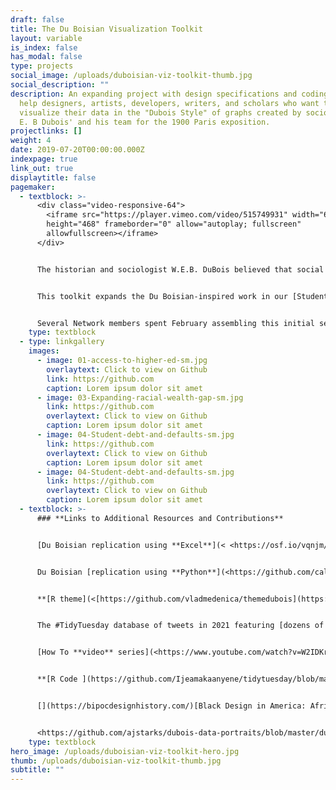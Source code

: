 ```yaml
---
draft: false
title: The Du Boisian Visualization Toolkit
layout: variable
is_index: false
has_modal: false
type: projects
social_image: /uploads/duboisian-viz-toolkit-thumb.jpg
social_description: ""
description: An expanding project with design specifications and coding tools to
  help designers, artists, developers, writers, and scholars who want to
  visualize their data in the "Dubois Style" of graphs created by sociologist W.
  E. B Dubois' and his team for the 1900 Paris exposition.
projectlinks: []
weight: 4
date: 2019-07-20T00:00:00.000Z
indexpage: true
link_out: true
displaytitle: false
pagemaker:
  - textblock: >-
      <div class="video-responsive-64">
        <iframe src="https://player.vimeo.com/video/515749931" width="640"
        height="468" frameborder="0" allow="autoplay; fullscreen"
        allowfullscreen></iframe>
      </div>


      The historian and sociologist W.E.B. DuBois believed that social science data should be evocative. In the 2018 essay collection *W.E.B. Du Bois’s Data Portraits: Visualizing Black America*, architecture scholar Mabel O. Wilson describes how Du Bois used infographics and various artistic media to counter assertions by Georg Wilhelm Friedrich Hegel that Africans were “incapable of any development of culture” and that the black experience was characterized by “sensuous arbitrariness.” In the same volume, designer Silas Munro explains just how important the arts were for Du Bois’s scientific argument: “The Du Bois infographics were published twenty years before the founding of Bauhaus,” and their modular style predated “the rise of dominant European avant-garde movements… considered to have their origins in Russian constructivism, De Stijl, and Italian futurism.” Du Bois’s charts are both scientific and evocative. And they are provocative. They draw in viewers to study them, to make new insights, to raise new questions, and to take positive action.


      This toolkit expands the Du Boisian-inspired work in our [Student Debt Initiative](https://www.dignityanddebt.org/projects/student-debt-initiative/). As part of that project, the Dignity and Network and the **[VizE Lab](https://vizelab.princeton.edu/)** at Princeton adopted the style of Du Bois in a series of charts "[The Problem of the Colored Lines](https://www.dignityanddebt.org/projects/student-debt-racial-disparities/)" and an [interactive student loan re-calculator](https://www.dignityanddebt.org/projects/student-debt-calculator/) that depict contemporary research on how racial color lines organize data on student loan debt. 


      Several Network members spent February assembling this initial set of tools to honor Black History Month 2021. These tools offers design specifications and coding tools to help designers, artists, developers, writers, and scholars who want to visualize their data in the "Dubois Style" of graphs created by sociologist W. E. B Dubois' and his team for the 1900 Paris exposition.
    type: textblock
  - type: linkgallery
    images:
      - image: 01-access-to-higher-ed-sm.jpg
        overlaytext: Click to view on Github
        link: https://github.com
        caption: Lorem ipsum dolor sit amet
      - image: 03-Expanding-racial-wealth-gap-sm.jpg
        link: https://github.com
        overlaytext: Click to view on Github
        caption: Lorem ipsum dolor sit amet
      - image: 04-Student-debt-and-defaults-sm.jpg
        link: https://github.com
        overlaytext: Click to view on Github
        caption: Lorem ipsum dolor sit amet
      - image: 04-Student-debt-and-defaults-sm.jpg
        link: https://github.com
        overlaytext: Click to view on Github
        caption: Lorem ipsum dolor sit amet
  - textblock: >-
      ### **Links to Additional Resources and Contributions**


      [Du Boisian replication using **Excel**](< <https://osf.io/vqnjm/>>)fromPhilip Cohen


      Du Boisian [replication using **Python**](<https://github.com/calvarez55/duboischallenge/blob/main/Challenge1.ipynb>)for Challenge #1 fromCamila Alvarez [](https://github.com/calvarez55/duboischallenge/blob/main/Challenge1.ipynb)


      **[R theme](<[https://github.com/vladmedenica/themedubois](https://github.com/vladmedenica/themedubois "https\://github.com/vladmedenica/themedubois">)** fromVlad Enrique Medenica [](https://github.com/vladmedenica/themedubois "https\://github.com/vladmedenica/themedubois")


      The #TidyTuesday database of tweets in 2021 featuring [dozens of images and links to **R code**](<[https://www.notion.so/8cfed86c707e4974b2f483716c35bac3?v=94b0d46822234f899b6206a3bec5c767](https://www.notion.so/8cfed86c707e4974b2f483716c35bac3?v=94b0d46822234f899b6206a3bec5c767 "https\://www.notion.so/8cfed86c707e4974b2f483716c35bac3?v=94b0d46822234f899b6206a3bec5c767")>) for Du Boisian replications. [](https://www.notion.so/8cfed86c707e4974b2f483716c35bac3?v=94b0d46822234f899b6206a3bec5c767 "https\://www.notion.so/8cfed86c707e4974b2f483716c35bac3?v=94b0d46822234f899b6206a3bec5c767")


      [How To **video** series](<https://www.youtube.com/watch?v=W2IDKrGaYJU&feature=youtu.be>) for Du Boisian Data Viz in **Tableau**[](https://www.youtube.com/watch?v=W2IDKrGaYJU&feature=youtu.be)


      **[R Code ](https://github.com/Ijeamakaanyene/tidytuesday/blob/master/scripts/2021_06_dubois_data.Rmd)**by #DuBoisChallenge Contributors


      [](https://bipocdesignhistory.com/)[Black Design in America: African Americans and the African Diaspora in Graphic Design](<https://bipocdesignhistory.com/>)


      <https://github.com/ajstarks/dubois-data-portraits/blob/master/dubois-style.pdf>
    type: textblock
hero_image: /uploads/duboisian-viz-toolkit-hero.jpg
thumb: /uploads/duboisian-viz-toolkit-thumb.jpg
subtitle: ""
---
```

